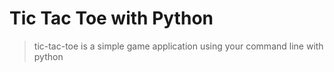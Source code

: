 # Tic Tac Toe with Python

> tic-tac-toe is a simple game application using your command line with python